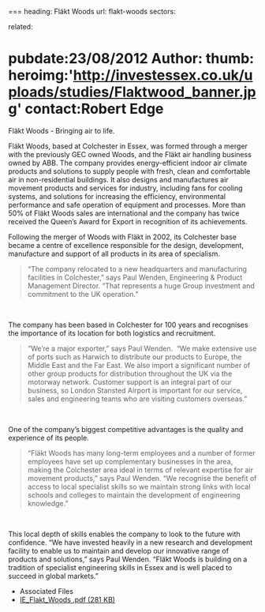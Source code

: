 ===
heading: Fläkt Woods
url: flakt-woods
sectors:

related:

pubdate:23/08/2012
Author:
thumb:
heroimg:'http://investessex.co.uk/uploads/studies/Flaktwood_banner.jpg'
contact:Robert Edge
===
 <p>Fläkt Woods - Bringing air to life.</p><p>Fläkt Woods, based at Colchester in Essex, was formed through a merger with the previously GEC owned Woods, and the Fläkt air handling business owned by ABB. The company provides energy-efficient indoor air climate products and solutions to supply people with fresh, clean and comfortable air in non-residential buildings. It also designs and manufactures air movement products and services for industry, including fans for cooling systems, and solutions for increasing the efficiency, environmental performance and safe operation of equipment and processes. More than 50% of Fläkt Woods sales are international and the company has twice received the Queen’s Award for Export in recognition of its achievements.</p><p>Following the merger of Woods with Fläkt in 2002, its Colchester base became a centre of excellence responsible for the design, development, manufacture and support of all products in its area of specialism.</p><blockquote><p>“The company relocated to a new headquarters and manufacturing facilities in Colchester,” says Paul Wenden, Engineering &amp; Product Management Director. “That represents a huge Group investment and commitment to the UK operation.”</p></blockquote><p> </p><p>The company has been based in Colchester for 100 years and recognises the importance of its location for both logistics and recruitment.</p><blockquote><p>“We’re a major exporter,” says Paul Wenden.  “We make extensive use of ports such as Harwich to distribute our products to Europe, the Middle East and the Far East. We also import a significant number of other group products for distribution throughout the UK via the motorway network. Customer support is an integral part of our business, so London Stansted Airport is important for our service, sales and engineering teams who are visiting customers overseas.”</p></blockquote><p> </p><p>One of the company’s biggest competitive advantages is the quality and experience of its people.</p><blockquote><p>“Fläkt Woods has many long-term employees and a number of former employees have set up complementary businesses in the area, making the Colchester area ideal in terms of relevant expertise for air movement products,” says Paul Wenden. “We recognise the benefit of access to local specialist skills so we maintain strong links with local schools and colleges to maintain the development of engineering knowledge.”</p></blockquote><p> </p><p>This local depth of skills enables the company to look to the future with confidence. “We have invested heavily in a new research and development facility to enable us to maintain and develop our innovative range of products and solutions,” says Paul Wenden. “Fläkt Woods is building on a tradition of specialist engineering skills in Essex and is well placed to succeed in global markets.”</p> <ul class='downloadable-files'><li class='header'>Associated Files</li><li><a alt='' class='btn' href='http://investessex.co.uk/uploads/studies/IE_Flakt_Woods.pdf' target='_blank'>IE_Flakt_Woods .pdf <span>(281 KB)</span></a></li></ul>